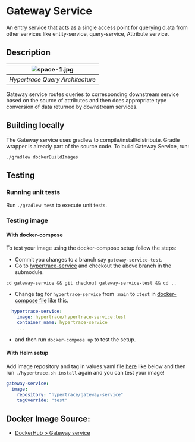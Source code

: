 # Gateway Service

An entry service that acts as a single access point for querying d.ata from other services like entity-service, query-service, Attribute service. 

## Description

| ![space-1.jpg](https://hypertrace-docs.s3.amazonaws.com/arch/ht-query.png) | 
|:--:| 
| *Hypertrace Query Architecture* |


Gateway service routes queries to corresponding downstream service based on the source of attributes and then does appropriate type conversion of data returned by downstream services.

## Building locally
The Gateway service uses gradlew to compile/install/distribute. Gradle wrapper is already part of the source code. To build Gateway Service, run:

```
./gradlew dockerBuildImages
```

## Testing

### Running unit tests
Run `./gradlew test` to execute unit tests. 


### Testing image

#### With docker-compose
To test your image using the docker-compose setup follow the steps:

- Commit you changes to a branch say `gateway-service-test`.
- Go to [hypertrace-service](https://github.com/hypertrace/gateway-service) and checkout the above branch in the submodule.
```
cd gateway-service && git checkout gateway-service-test && cd ..
```
- Change tag for `hypertrace-service` from `:main` to `:test` in [docker-compose file](https://github.com/hypertrace/hypertrace/blob/main/docker/docker-compose.yml) like this.

```yaml
  hypertrace-service:
    image: hypertrace/hypertrace-service:test
    container_name: hypertrace-service
    ...
```
- and then run `docker-compose up` to test the setup.

#### With Helm setup
Add image repository and tag in values.yaml file [here](https://github.com/hypertrace/hypertrace/blob/main/kubernetes/platform-services/values.yaml) like below and then run `./hypertrace.sh install` again and you can test your image!

```yaml
gateway-service:
  image:
    repository: "hypertrace/gateway-service"
    tagOverride: "test"
 ```

## Docker Image Source:
- [DockerHub > Gateway service](https://hub.docker.com/r/hypertrace/gateway-service)
